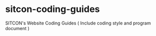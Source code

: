 sitcon-coding-guides
====================

SITCON's Website Coding Guides ( Include coding style and program document )